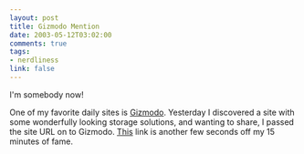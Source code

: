 ```yaml
--- 
layout: post
title: Gizmodo Mention
date: 2003-05-12T03:02:00
comments: true
tags:
- nerdliness
link: false
---
```

I'm somebody now!

One of my favorite daily sites is <a href="http://gizmodo.com/" target="_blank">Gizmodo</a>. Yesterday I discovered a site with some wonderfully looking storage solutions, and wanting to share, I passed the site URL on to Gizmodo. <a href="http://gizmodo.net/archives/002001.php#002001" target="_blank">This</a> link is another few seconds off my 15 minutes of fame.
